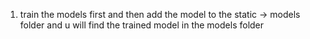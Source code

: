 1. train the models first and then add the model to the static -> models folder and u will find the trained model in the models folder
